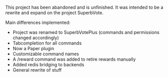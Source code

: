 This project has been abandoned and is unfinished.
It was intended to be a rewrite and expand on the project SuperbVote.

Main differences implemented:
 - Project was renamed to SuperbVotePlus (commands and permissions changed accordingly)
 - Tabcompletion for all commands
 - Now a Paper plugin
 - Customizable command names
 - A /reward command was added to retire rewards manually
 - Added redis bridging to backends
 - General rewrite of stuff